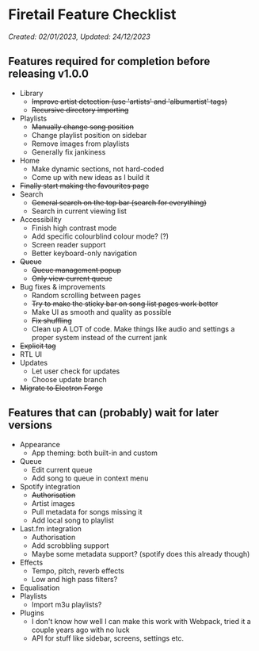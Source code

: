# Firetail Feature Checklist
*Created: 02/01/2023, Updated: 24/12/2023*

## Features required for completion before releasing v1.0.0
- Library
  - ~~Improve artist detection (use 'artists' and 'albumartist' tags)~~
  - ~~Recursive directory importing~~
- Playlists
  - ~~Manually change song position~~
  - Change playlist position on sidebar
  - Remove images from playlists
  - Generally fix jankiness
- Home
  - Make dynamic sections, not hard-coded
  - Come up with new ideas as I build it
- ~~Finally start making the favourites page~~
- Search
  - ~~General search on the top bar (search for everything)~~
  - Search in current viewing list
- Accessibility
  - Finish high contrast mode
  - Add specific colourblind colour mode? (?)
  - Screen reader support
  - Better keyboard-only navigation
- ~~Queue~~
  - ~~Queue management popup~~
  - ~~Only view current queue~~
- Bug fixes & improvements
  - Random scrolling between pages
  - ~~Try to make the sticky bar on song list pages work better~~
  - Make UI as smooth and quality as possible
  - ~~Fix shuffling~~
  - Clean up A LOT of code. Make things like audio and settings a proper system instead of the current jank
- ~~Explicit tag~~
- RTL UI
- Updates
  - Let user check for updates
  - Choose update branch
- ~~Migrate to Electron Forge~~


## Features that can (probably) wait for later versions
- Appearance
  - App theming: both built-in and custom
- Queue
  - Edit current queue
  - Add song to queue in context menu
- Spotify integration
  - ~~Authorisation~~
  - Artist images
  - Pull metadata for songs missing it
  - Add local song to playlist
- Last.fm integration
  - Authorisation
  - Add scrobbling support
  - Maybe some metadata support? (spotify does this already though)
- Effects
  - Tempo, pitch, reverb effects
  - Low and high pass filters?
- Equalisation
- Playlists
  - Import m3u playlists?
- Plugins
  - I don't know how well I can make this work with Webpack, tried it a couple years ago with no luck
  - API for stuff like sidebar, screens, settings etc.